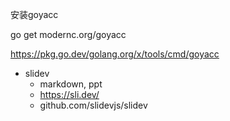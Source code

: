

安装goyacc 

go get modernc.org/goyacc

https://pkg.go.dev/golang.org/x/tools/cmd/goyacc



+ slidev
    + markdown, ppt
    + https://sli.dev/ 
    + github.com/slidevjs/slidev
